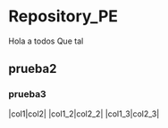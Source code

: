 # Repository_PE
Hola a todos
Que tal
## prueba2
### prueba3


|col1|col2|
|col1_2|col2_2|
|col1_3|col2_3|
